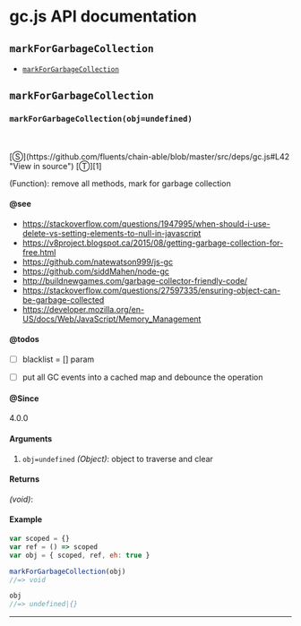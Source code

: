 # gc.js API documentation

<!-- div class="toc-container" -->

<!-- div -->

## `markForGarbageCollection`
* <a href="#markForGarbageCollection"  data-meta="markForGarbageCollection obj undefined"  data-call="markForGarbageCollection obj undefined"  data-category="Methods"  data-description="Function remove all methods mark for garbage collection"  data-name="markForGarbageCollection"  data-see="href https stackoverflow com questions 1947995 when should i use delete vs setting elements to null in javascript label https stackoverflow com questions 1947995 when should i use delete vs setting elements to null in javascript href https github com fluents chain able search utf8 E2 9C 93 q https v8project blogspot ca 2015 08 getting garbage collection for free html type label https v8project blogspot ca 2015 08 getting garbage collection for free html href https github com natewatson999 js gc label https github com natewatson999 js gc href https github com siddMahen node gc label https github com siddMahen node gc href http buildnewgames com garbage collector friendly code label http buildnewgames com garbage collector friendly code href https stackoverflow com questions 27597335 ensuring object can be garbage collected label https stackoverflow com questions 27597335 ensuring object can be garbage collected href https developer mozilla org en US docs Web JavaScript Memory Management label https developer mozilla org en US docs Web JavaScript Memory Management"  data-todos="blacklist param put all GC events into a cached map and debounce the operation"  data-all="meta markForGarbageCollection obj undefined call markForGarbageCollection obj undefined category Methods description Function remove all methods mark for garbage collection name markForGarbageCollection member see href https stackoverflow com questions 1947995 when should i use delete vs setting elements to null in javascript label https stackoverflow com questions 1947995 when should i use delete vs setting elements to null in javascript href https github com fluents chain able search utf8 E2 9C 93 q https v8project blogspot ca 2015 08 getting garbage collection for free html type label https v8project blogspot ca 2015 08 getting garbage collection for free html href https github com natewatson999 js gc label https github com natewatson999 js gc href https github com siddMahen node gc label https github com siddMahen node gc href http buildnewgames com garbage collector friendly code label http buildnewgames com garbage collector friendly code href https stackoverflow com questions 27597335 ensuring object can be garbage collected label https stackoverflow com questions 27597335 ensuring object can be garbage collected href https developer mozilla org en US docs Web JavaScript Memory Management label https developer mozilla org en US docs Web JavaScript Memory Management notes todos blacklist param n put all GC events into a cached map and debounce the operation n klassProps" >`markForGarbageCollection`</a>

<!-- /div -->

<!-- /div -->

<!-- div class="doc-container" -->

<!-- div -->

## `markForGarbageCollection`

<!-- div -->

<h3 id="markForGarbageCollection" data-member="" data-category="Methods" data-name="markForGarbageCollection"><code>markForGarbageCollection(obj=undefined)</code></h3>
<br>
<br>
[&#x24C8;](https://github.com/fluents/chain-able/blob/master/src/deps/gc.js#L42 "View in source") [&#x24C9;][1]

(Function): remove all methods, mark for garbage collection


#### @see 

* <a href="https://stackoverflow.com/questions/1947995/when-should-i-use-delete-vs-setting-elements-to-null-in-javascript" >https://stackoverflow.com/questions/1947995/when-should-i-use-delete-vs-setting-elements-to-null-in-javascript</a>
* <a href="https://github.com/fluents/chain-able/search?utf8=%E2%9C%93&q=https://v8project.blogspot.ca/2015/08/getting-garbage-collection-for-free.html&type=" >https://v8project.blogspot.ca/2015/08/getting-garbage-collection-for-free.html</a>
* <a href="https://github.com/natewatson999/js-gc" >https://github.com/natewatson999/js-gc</a>
* <a href="https://github.com/siddMahen/node-gc" >https://github.com/siddMahen/node-gc</a>
* <a href="http://buildnewgames.com/garbage-collector-friendly-code/" >http://buildnewgames.com/garbage-collector-friendly-code/</a>
* <a href="https://stackoverflow.com/questions/27597335/ensuring-object-can-be-garbage-collected" >https://stackoverflow.com/questions/27597335/ensuring-object-can-be-garbage-collected</a>
* <a href="https://developer.mozilla.org/en-US/docs/Web/JavaScript/Memory_Management" >https://developer.mozilla.org/en-US/docs/Web/JavaScript/Memory_Management</a>

#### @todos 

- [ ] blacklist = [] param
- [ ] put all GC events into a cached map and debounce the operation
 

#### @Since
4.0.0

#### Arguments
1. `obj=undefined` *(Object)*: object to traverse and clear

#### Returns
*(void)*:

#### Example
```js
var scoped = {}
var ref = () => scoped
var obj = { scoped, ref, eh: true }

markForGarbageCollection(obj)
//=> void

obj
//=> undefined|{}

```
---

<!-- /div -->

<!-- /div -->

<!-- /div -->

 [1]: #markforgarbagecollection "Jump back to the TOC."
